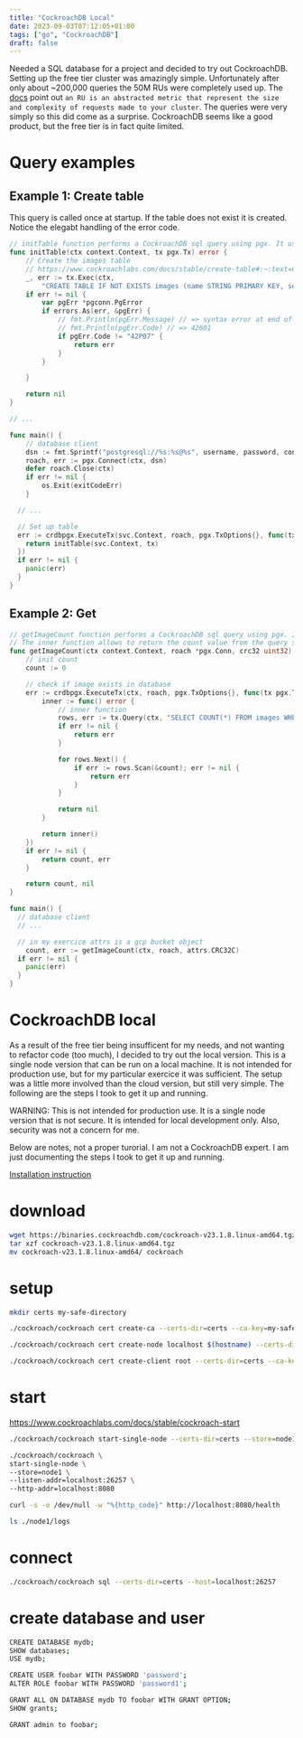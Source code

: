 ```yaml
---
title: "CockroachDB Local"
date: 2023-09-03T07:12:05+01:00
tags: ["go", "CockroachDB"]
draft: false
---
```


Needed a SQL database for a project and decided to try out CockroachDB. Setting up the free tier cluster was amazingly simple. Unfortunately after only about ~200,000 queries the 50M RUs were completely used up. The [docs](https://www.cockroachlabs.com/docs/cockroachcloud/plan-your-cluster-serverless#request-units) point out `an RU is an abstracted metric that represent the size and complexity of requests made to your cluster`. The queries were very simply so this did come as a surprise. CockroachDB seems like a good product, but the free tier is in fact quite limited.

# Query examples

## Example 1: Create table

This query is called once at startup. If the table does not exist it is created. Notice the elegabt handling of the error code.

```go {}
// initTable function performs a CockroachDB sql query using pgx. It uses crdbpgx for transaction handling (retries).
func initTable(ctx context.Context, tx pgx.Tx) error {
	// Create the images table
	// https://www.cockroachlabs.com/docs/stable/create-table#:~:text=Create%20a%20new%20table%20only,.%2C%20of%20the%20new%20table.
	_, err := tx.Exec(ctx,
		"CREATE TABLE IF NOT EXISTS images (name STRING PRIMARY KEY, section STRING, prefix STRING, size FLOAT, crc32 OID)")
	if err != nil {
		var pgErr *pgconn.PgError
		if errors.As(err, &pgErr) {
			// fmt.Println(pgErr.Message) // => syntax error at end of input
			// fmt.Println(pgErr.Code) // => 42601
			if pgErr.Code != "42P07" {
				return err
			}
		}

	}

	return nil
}

// ...

func main() {
	// database client
	dsn := fmt.Sprintf("postgresql://%s:%s@%s", username, password, connectionString)
	roach, err := pgx.Connect(ctx, dsn)
	defer roach.Close(ctx)
	if err != nil {
		os.Exit(exitCodeErr)
	}

  // ...

  // Set up table
  err := crdbpgx.ExecuteTx(svc.Context, roach, pgx.TxOptions{}, func(tx pgx.Tx) error {
    return initTable(svc.Context, tx)
  })
  if err != nil {
    panic(err)
  }
}
```

## Example 2: Get

```go {}
// getImageCount function performs a CockroachDB sql query using pgx. It uses crdbpgx for transaction handling (retries).
// The inner function allows to return the count value from the query since crdbpgx does not support returning values other than an error.
func getImageCount(ctx context.Context, roach *pgx.Conn, crc32 uint32) (int, error) {
	// init count
	count := 0

	// check if image exists in database
	err := crdbpgx.ExecuteTx(ctx, roach, pgx.TxOptions{}, func(tx pgx.Tx) error {
		inner := func() error {
			// inner function
			rows, err := tx.Query(ctx, "SELECT COUNT(*) FROM images WHERE crc32 = $1", crc32)
			if err != nil {
				return err
			}

			for rows.Next() {
				if err := rows.Scan(&count); err != nil {
					return err
				}
			}

			return nil
		}

		return inner()
	})
	if err != nil {
		return count, err
	}

	return count, nil
}

func main() {
  // database client
  // ...

  // in my exercice attrs is a gcp bucket object
	count, err := getImageCount(ctx, roach, attrs.CRC32C)
  if err != nil {
    panic(err)
  }
}
```

# CockroachDB local

As a result of the free tier being insufficent for my needs, and not wanting to refactor code (too much), I decided to try out the local version. This is a single node version that can be run on a local machine. It is not intended for production use, but for my particular exercice it was sufficient. The setup was a little more involved than the cloud version, but still very simple. The following are the steps I took to get it up and running.

WARNING: This is not intended for production use. It is a single node version that is not secure. It is intended for local development only. Also, security was not a concern for me.

Below are notes, not a proper turorial. I am not a CockroachDB expert. I am just documenting the steps I took to get it up and running.

[Installation instruction](https://www.cockroachlabs.com/docs/v23.1/install-cockroachdb-linux)

# download

```bash {}
wget https://binaries.cockroachdb.com/cockroach-v23.1.8.linux-amd64.tgz
tar xzf cockroach-v23.1.8.linux-amd64.tgz
mv cockroach-v23.1.8.linux-amd64/ cockroach
```

# setup

```bash {}
mkdir certs my-safe-directory

./cockroach/cockroach cert create-ca --certs-dir=certs --ca-key=my-safe-directory/ca.key

./cockroach/cockroach cert create-node localhost $(hostname) --certs-dir=certs --ca-key=my-safe-directory/ca.key

./cockroach/cockroach cert create-client root --certs-dir=certs --ca-key=my-safe-directory/ca.key
```

# start

https://www.cockroachlabs.com/docs/stable/cockroach-start

```bash {}
./cockroach/cockroach start-single-node --certs-dir=certs --store=node1 --listen-addr=localhost:26257 --http-addr=localhost:8080

./cockroach/cockroach \
start-single-node \
--store=node1 \
--listen-addr=localhost:26257 \
--http-addr=localhost:8080

curl -s -o /dev/null -w "%{http_code}" http://localhost:8080/health

ls ./node1/logs
```

# connect

```bash {}
./cockroach/cockroach sql --certs-dir=certs --host=localhost:26257
```

# create database and user

```bash {}
CREATE DATABASE mydb;
SHOW databases;
USE mydb;

CREATE USER foobar WITH PASSWORD 'password';
ALTER ROLE foobar WITH PASSWORD 'password1';

GRANT ALL ON DATABASE mydb TO foobar WITH GRANT OPTION;
SHOW grants;

GRANT admin to foobar;
```
